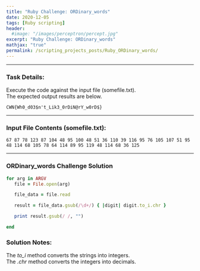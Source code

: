 ```yaml
---
title: "Ruby Challenge: ORDinary_words"
date: 2020-12-05
tags: [Ruby scripting]
header:
  #image: "/images/perceptron/percept.jpg"
excerpt: "Ruby Challenge: ORDinary_words"
mathjax: "true"
permalink: /scripting_projects_posts/Ruby_ORDinary_words/
---
```


---
### Task Details:
Execute the code against the input file (somefile.txt).\
The expected output results are below.
```
CWN{Wh0_d03$n't_Lik3_0rDiN@rY_w0rD$}
```
---
### Input File Contents (somefile.txt):
```
67 87 78 123 87 104 48 95 100 48 51 36 110 39 116 95 76 105 107 51 95 48 114 68 105 78 64 114 89 95 119 48 114 68 36 125
```

---
### ORDinary_words Challenge Solution
```ruby
for arg in ARGV
   file = File.open(arg)

   file_data = file.read

   result = file_data.gsub(/\d+/) { |digit| digit.to_i.chr }

   print result.gsub(/ /, "")

end
```


### Solution Notes:
The *to_i* method converts the strings into integers.\
The *.chr* method converts the integers into decimals.
